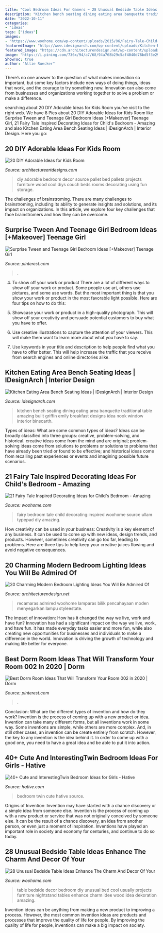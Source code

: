 ```yaml
---
title: "Cool Bedroom Ideas For Gamers ~ 28 Unusual Bedside Table Ideas Enhance The Charm And Decor Of Your"
description: "Kitchen bench seating dining eating area banquette traditional table amazing built griffin emily breakfast designs idea nook window interior binscarth"
date: "2022-10-11"
categories:
- "ideas"
tags: ["ideas"]
images:
- "https://www.woohome.com/wp-content/uploads/2015/06/Fairy-Tale-Child-Bedroom-WooHome-16.jpg"
featuredImage: "http://www.idesignarch.com/wp-content/uploads/Kitchen-Bench-Seating-Ideas_8.jpg"
featured_image: "https://cdn.architecturendesign.net/wp-content/uploads/2015/06/AD-Modern-Bedroom-Lighting-9.jpg"
image: "https://i.pinimg.com/736x/94/a7/68/94a768b29c5af4040d78bd5f3e2993a7.jpg"
ShowToc: true
author: "Allie Ruecker"
---
```



There’s no one answer to the question of what makes innovation so important, but some key factors include new ways of doing things, ideas that work, and the courage to try something new. Innovation can also come from businesses and organizations working together to solve a problem or make a difference.

	

		
searching about 20 DIY Adorable Ideas for Kids Room you've visit to the right web. We have 8 Pics about 20 DIY Adorable Ideas for Kids Room like Surprise Tween and Teenage Girl Bedroom Ideas [+Makeover] Teenage Girl, 21 Fairy Tale Inspired Decorating Ideas for Child&#039;s Bedroom - Amazing and also Kitchen Eating Area Bench Seating Ideas | iDesignArch | Interior Design. Here you go:
		
    
## 20 DIY Adorable Ideas For Kids Room

<img loading=lazy src="http://www.architectureartdesigns.com/wp-content/uploads/2013/06/25-630x1015.jpg" onerror="this.onerror=null;this.src='https://tse2.mm.bing.net/th?id=OIP.fWJj8OKLT4g9lLiuMO6NFAHaL7&amp;pid=15.1';" alt="20 DIY Adorable Ideas for Kids Room">

_Source: architectureartdesigns.com_

>diy adorable bedroom decor source pallet bed pallets projects furniture wood cool diys couch beds rooms decorating using fun storage. 

	

The challenges of brainstroming.
There are many challenges to brainstroming, including its ability to generate insights and solutions, and its impact on organizations. In this article, we explore four key challenges that face brainstromers and how they can be overcome.

    
## Surprise Tween And Teenage Girl Bedroom Ideas [+Makeover] Teenage Girl

<img loading=lazy src="https://i.pinimg.com/736x/d5/fd/2f/d5fd2fb42198f37a61ff140b74c8794e.jpg" onerror="this.onerror=null;this.src='https://tse4.mm.bing.net/th?id=OIP.1f0vtCGY83ph_xQLdMh5TgHaLo&amp;pid=15.1';" alt="Surprise Tween and Teenage Girl Bedroom Ideas [+Makeover] Teenage Girl">

_Source: pinterest.com_

>. 

	

4. To show off your work or product
There are a lot of different ways to show off your work or product. Some people use art, others use pictures, and some use words. But the most important thing is that you show your work or product in the most favorable light possible. Here are four tips on how to do this:
1. Showcase your work or product in a high-quality photograph. This will show off your creativity and persuade potential customers to buy what you have to offer.

2. Use creative illustrations to capture the attention of your viewers. This will make them want to learn more about what you have to say.

3. Use keywords in your title and description to help people find what you have to offer better. This will help increase the traffic that you receive from search engines and online directories alike.


    
## Kitchen Eating Area Bench Seating Ideas | IDesignArch | Interior Design

<img loading=lazy src="http://www.idesignarch.com/wp-content/uploads/Kitchen-Bench-Seating-Ideas_8.jpg" onerror="this.onerror=null;this.src='https://tse2.mm.bing.net/th?id=OIP.Ti7eAF9qtKxf-H3s9y6HzAHaJ4&amp;pid=15.1';" alt="Kitchen Eating Area Bench Seating Ideas | iDesignArch | Interior Design">

_Source: idesignarch.com_

>kitchen bench seating dining eating area banquette traditional table amazing built griffin emily breakfast designs idea nook window interior binscarth. 

	

Types of ideas: What are some common types of ideas?
Ideas can be broadly classified into three groups: creative, problem-solving, and historical. creative ideas come from the mind and are original; problem-solving ideas come from solutions to problems or solutions to problems that have already been tried or found to be effective; and historical ideas come from recalling past experiences or events and imagining possible future scenarios.

    
## 21 Fairy Tale Inspired Decorating Ideas For Child&#039;s Bedroom - Amazing

<img loading=lazy src="https://www.woohome.com/wp-content/uploads/2015/06/Fairy-Tale-Child-Bedroom-WooHome-16.jpg" onerror="this.onerror=null;this.src='https://tse4.mm.bing.net/th?id=OIP.nvElJIyhfHa9SMyDZ9n7JgHaLE&amp;pid=15.1';" alt="21 Fairy Tale Inspired Decorating Ideas for Child&#039;s Bedroom - Amazing">

_Source: woohome.com_

>fairy bedroom tale child decorating inspired woohome source ullam typepad diy amazing. 

	

How creativity can be used in your business:
Creativity is a key element of any business. It can be used to come up with new ideas, design trends, and products. However, sometimes creativity can go too far, leading to problems. Here are three tips to help keep your creative juices flowing and avoid negative consequences.

    
## 20 Charming Modern Bedroom Lighting Ideas You Will Be Admired Of

<img loading=lazy src="https://cdn.architecturendesign.net/wp-content/uploads/2015/06/AD-Modern-Bedroom-Lighting-9.jpg" onerror="this.onerror=null;this.src='https://tse4.mm.bing.net/th?id=OIP.7YT25h3kUf0pX7_qnIHD_gHaLH&amp;pid=15.1';" alt="20 Charming Modern Bedroom Lighting Ideas You Will Be Admired Of">

_Source: architecturendesign.net_

>recamaras admired woohome lamparas bilik pencahayaan moden menyegarkan lampu styleestate. 

	

The impact of innovation: How has it changed the way we live, work and have fun?
Innovation has had a significant impact on the way we live, work, and have fun. It has made everyday tasks easier and more fun, while also creating new opportunities for businesses and individuals to make a difference in the world. Innovation is driving the growth of technology and making life better for everyone.

    
## Best Dorm Room Ideas That Will Transform Your Room 002 In 2020 | Dorm

<img loading=lazy src="https://i.pinimg.com/736x/94/a7/68/94a768b29c5af4040d78bd5f3e2993a7.jpg" onerror="this.onerror=null;this.src='https://tse2.mm.bing.net/th?id=OIP.LoyZfGHtA8hLBhTFEe90GwHaLH&amp;pid=15.1';" alt="Best Dorm Room Ideas That Will Transform Your Room 002 in 2020 | Dorm">

_Source: pinterest.com_

>. 

	

Conclusion: What are the different types of invention and how do they work?
Invention is the process of coming up with a new product or idea. Invention can take many different forms, but all inventions work in some way. Some inventions are simple, while others are more complex. And, in still other cases, an invention can be create entirely from scratch. However, the key to any invention is the idea behind it. In order to come up with a good one, you need to have a great idea and be able to put it into action.

    
## 40+ Cute And InterestingTwin Bedroom Ideas For Girls - Hative

<img loading=lazy src="https://hative.com/wp-content/uploads/2015/06/twin-bedroom-ideas-for-girls/19-twin-bedroom-ideas-for-girls.jpg" onerror="this.onerror=null;this.src='https://tse2.mm.bing.net/th?id=OIP.Eord1IjWcUmWtamvo-Pe0AHaE7&amp;pid=15.1';" alt="40+ Cute and InterestingTwin Bedroom Ideas for Girls - Hative">

_Source: hative.com_

>bedroom twin cute hative source. 

	

Origins of Invention: Invention may have started with a chance discovery or a simple idea from someone else.
Invention is the process of coming up with a new product or service that was not originally conceived by someone else. It can be the result of a chance discovery, an idea from another person, or even just a moment of inspiration. Inventions have played an important role in society and economy for centuries, and continue to do so today.

    
## 28 Unusual Bedside Table Ideas Enhance The Charm And Decor Of Your

<img loading=lazy src="http://www.woohome.com/wp-content/uploads/2013/07/usually-bedside-table-20.jpg" onerror="this.onerror=null;this.src='https://tse2.mm.bing.net/th?id=OIP.BlJDjefl9Qf648sBPDfFPwHaNx&amp;pid=15.1';" alt="28 Unusual Bedside Table Ideas Enhance The Charm And Decor Of Your">

_Source: woohome.com_

>table bedside decor bedroom diy unusual bed cool usually projects furniture nightstand tables enhance charm idee wood idea dekoration amazing. 

	

Invention ideas can be anything from making a new product to improving a process. However, the most common invention ideas are products and processes that improve the quality of life for people. By improving the quality of life for people, inventions can make a big impact on society.

